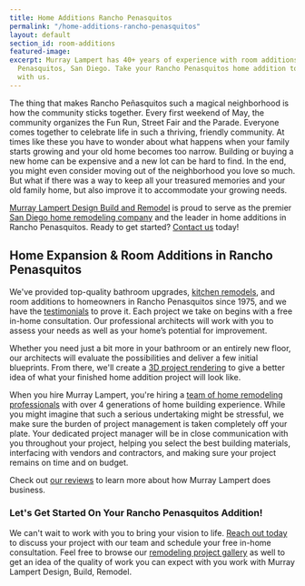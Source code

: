 ```yaml
---
title: Home Additions Rancho Penasquitos
permalink: "/home-additions-rancho-penasquitos"
layout: default
section_id: room-additions
featured-image: 
excerpt: Murray Lampert has 40+ years of experience with room additions in Rancho
  Penasquitos, San Diego. Take your Rancho Penasquitos home addition to the next level
  with us.
---
```


The thing that makes Rancho Peñasquitos such a magical neighborhood is how the community sticks together. Every first weekend of May, the community organizes the Fun Run, Street Fair and the Parade. Everyone comes together to celebrate life in such a thriving, friendly community. At times like these you have to wonder about what happens when your family starts growing and your old home becomes too narrow. Building or buying a new home can be expensive and a new lot can be hard to find. In the end, you might even consider moving out of the neighborhood you love so much. But what if there was a way to keep all your treasured memories and your old family home, but also improve it to accommodate your growing needs.

[Murray Lampert Design Build and Remodel](/) is proud to serve as the premier [San Diego home remodeling company](/san-diego-home-remodel-services) and the leader in home additions in Rancho Penasquitos. Ready to get started? [Contact us](#quick-contact) today!

## Home Expansion & Room Additions in Rancho Penasquitos

We've provided top-quality bathroom upgrades, [kitchen remodels](/kitchen-remodeling-rancho-penasquitos), and room additions to homeowners in Rancho Penasquitos since 1975, and we have the [testimonials](/testimonials) to prove it. Each project we take on begins with a free in-home consultation. Our professional architects will work with you to assess your needs as well as your home’s potential for improvement.

Whether you need just a bit more in your bathroom or an entirely new floor, our architects will evaluate the possibilities and deliver a few initial blueprints. From there, we'll create a [3D project rendering](/3d-architectural-rendering-services) to give a better idea of what your finished home addition project will look like.


When you hire Murray Lampert, you're hiring a [team of home remodeling professionals](/about-murray-lampert-design-build-remodel#team-members) with over 4 generations of home building experience. While you might imagine that such a serious undertaking might be stressful, we make sure the burden of project management is taken completely off your plate. Your dedicated project manager will be in close communication with you throughout your project, helping you select the best building materials, interfacing with vendors and contractors, and making sure your project remains on time and on budget.

Check out [our reviews](/reviews) to learn more about how Murray Lampert does business.

### Let's Get Started On Your Rancho Penasquitos Addition!

We can't wait to work with you to bring your vision to life. [Reach out today](#quick-contact) to discuss your project with our team and schedule your free in-home consultation. Feel free to browse our [remodeling project gallery](/san-diego-remodel-project-gallery) as well to get an idea of the quality of work you can expect with you work with Murray Lampert Design, Build, Remodel.
